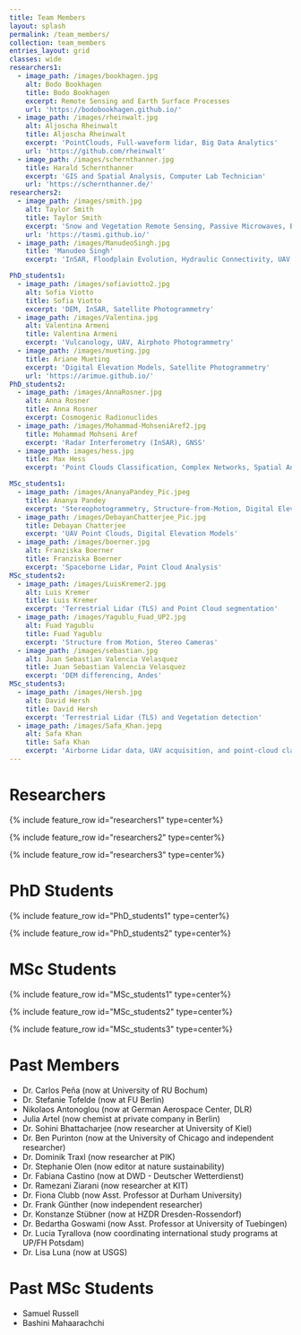 ```yaml
---
title: Team Members
layout: splash
permalink: /team_members/
collection: team_members
entries_layout: grid
classes: wide
researchers1:
  - image_path: /images/bookhagen.jpg
    alt: Bodo Bookhagen
    title: Bodo Bookhagen
    excerpt: Remote Sensing and Earth Surface Processes
    url: 'https://bodobookhagen.github.io/'
  - image_path: /images/rheinwalt.jpg
    alt: Aljoscha Rheinwalt
    title: Aljoscha Rheinwalt
    excerpt: 'PointClouds, Full-waveform lidar, Big Data Analytics'
    url: 'https://github.com/rheinwalt'
  - image_path: /images/schernthanner.jpg
    title: Harald Schernthanner
    excerpt: 'GIS and Spatial Analysis, Computer Lab Technician'
    url: 'https://schernthanner.de/'
researchers2:
  - image_path: /images/smith.jpg
    alt: Taylor Smith
    title: Taylor Smith
    excerpt: 'Snow and Vegetation Remote Sensing, Passive Microwaves, Big Data Analytics'
    url: 'https://tasmi.github.io/'
  - image_path: /images/ManudeoSingh.jpg
    title: 'Manudeo Singh'
    excerpt: 'InSAR, Floodplain Evolution, Hydraulic Connectivity, UAV'

PhD_students1:
  - image_path: /images/sofiaviotto2.jpg
    alt: Sofia Viotto
    title: Sofia Viotto
    excerpt: 'DEM, InSAR, Satellite Photogrammetry'
  - image_path: /images/Valentina.jpg
    alt: Valentina Armeni
    title: Valentina Armeni
    excerpt: 'Vulcanology, UAV, Airphoto Photogrammetry'
  - image_path: /images/mueting.jpg
    title: Ariane Mueting
    excerpt: 'Digital Elevation Models, Satellite Photogrammetry'
    url: 'https://arimue.github.io/'
PhD_students2:
  - image_path: /images/AnnaRosner.jpg
    alt: Anna Rosner
    title: Anna Rosner
    excerpt: Cosmogenic Radionuclides
  - image_path: /images/Mohammad-MohseniAref2.jpg
    title: Mohammad Mohseni Aref
    excerpt: 'Radar Interferometry (InSAR), GNSS'
  - image_path: images/hess.jpg
    title: Max Hess
    excerpt: 'Point Clouds Classification, Complex Networks, Spatial Analysis'

MSc_students1:
  - image_path: /images/AnanyaPandey_Pic.jpeg
    title: Ananya Pandey
    excerpt: 'Stereophotogrammetry, Structure-from-Motion, Digital Elevation Models'
  - image_path: /images/DebayanChatterjee_Pic.jpg
    title: Debayan Chatterjee
    excerpt: 'UAV Point Clouds, Digital Elevation Models'
  - image_path: /images/boerner.jpg
    alt: Franziska Boerner
    title: Franziska Boerner
    excerpt: 'Spaceborne Lidar, Point Cloud Analysis'
MSc_students2:
  - image_path: /images/LuisKremer2.jpg
    alt: Luis Kremer
    title: Luis Kremer
    excerpt: 'Terrestrial Lidar (TLS) and Point Cloud segmentation'
  - image_path: /images/Yagublu_Fuad_UP2.jpg
    alt: Fuad Yagublu
    title: Fuad Yagublu
    excerpt: 'Structure from Motion, Stereo Cameras'
  - image_path: /images/sebastian.jpg
    alt: Juan Sebastian Valencia Velasquez
    title: Juan Sebastian Valencia Velasquez
    excerpt: 'DEM differencing, Andes'
MSc_students3:
  - image_path: /images/Hersh.jpg
    alt: David Hersh
    title: David Hersh
    excerpt: 'Terrestrial Lidar (TLS) and Vegetation detection'
  - image_path: /images/Safa_Khan.jepg
    alt: Safa Khan
    title: Safa Khan
    excerpt: 'Airborne Lidar data, UAV acquisition, and point-cloud classification'
---
```


# Researchers

{% include feature_row id="researchers1" type=center%}

{% include feature_row id="researchers2" type=center%}

{% include feature_row id="researchers3" type=center%}

# PhD Students

{% include feature_row id="PhD_students1" type=center%}

{% include feature_row id="PhD_students2" type=center%}

# MSc Students

{% include feature_row id="MSc_students1" type=center%}

{% include feature_row id="MSc_students2" type=center%}

{% include feature_row id="MSc_students3" type=center%}

# Past Members
- Dr. Carlos Peña (now at University of RU Bochum)
- Dr. Stefanie Tofelde (now at FU Berlin)
- Nikolaos Antonoglou (now at German Aerospace Center, DLR)
- Julia Artel (now chemist at private company in Berlin)
- Dr. Sohini Bhattacharjee (now researcher at University of Kiel)
- Dr. Ben Purinton (now at the University of Chicago and independent researcher)
- Dr. Dominik Traxl (now researcher at PIK)
- Dr. Stephanie Olen (now editor at nature sustainability)
- Dr. Fabiana Castino (now at DWD - Deutscher Wetterdienst)
- Dr. Ramezani Ziarani (now researcher at KIT)
- Dr. Fiona Clubb (now Asst. Professor at Durham University)
- Dr. Frank Günther (now independent researcher)
- Dr. Konstanze Stübner (now at HZDR Dresden-Rossendorf)
- Dr. Bedartha Goswami (now Asst. Professor at University of Tuebingen)
- Dr. Lucia Tyrallova (now coordinating international study programs at UP/FH Potsdam)
- Dr. Lisa Luna (now at USGS)

# Past MSc Students
- Samuel Russell
- Bashini Mahaarachchi
